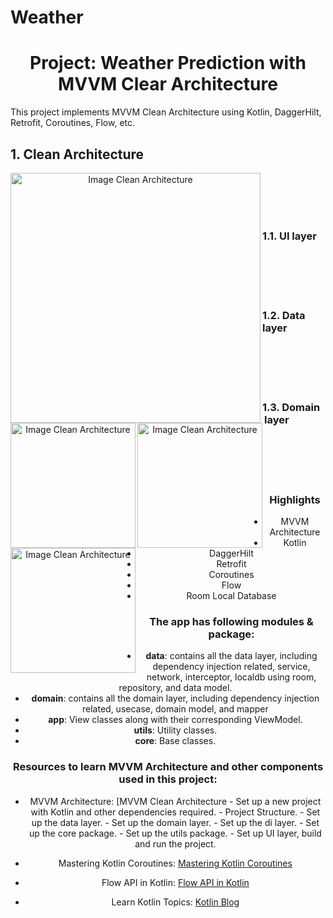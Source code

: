 # Weather

<h1 align="center">Project: Weather Prediction with MVVM Clear Architecture</h1>

This project implements MVVM Clean Architecture using Kotlin, DaggerHilt, Retrofit, Coroutines, Flow, etc.

<div align="center"/>
<h2 align="left">1. Clean Architecture</h2>
<img align="left"  width="400" height="400" src="https://developer.android.com/static/topic/libraries/architecture/images/mad-arch-overview.png" alt="Image Clean Architecture"/>

<br>
<br>
<br>
<br>

<h3 align="left">1.1. UI layer</h3>
<div align="center"/>
<img align="left"  width="200" height="200" src="https://developer.android.com/static/topic/libraries/architecture/images/mad-arch-overview-ui.png" alt="Image Clean Architecture"/>

<br>
<br>
<br>
<br>

<h3 align="left">1.2. Data layer</h3>
<div align="center"/>
<img align="left"  width="200" height="200" src="https://developer.android.com/static/topic/libraries/architecture/images/mad-arch-overview-data.png" alt="Image Clean Architecture"/>

<br>
<br>
<br>
<br>

<h3 align="left">1.3. Domain layer</h3>
<div align="center"/>
<img align="left"  width="200" height="200" src="https://developer.android.com/static/topic/libraries/architecture/images/mad-arch-overview-domain.png" alt="Image Clean Architecture"/>

<br>
<br>
<br>
<br>

### Highlights
- MVVM Architecture
- Kotlin
- DaggerHilt
- Retrofit
- Coroutines
- Flow
- Room Local Database

### The app has following modules & package:

- **data**: contains all the data layer, including dependency injection related, service, network, interceptor, localdb using room, repository, and data model.
- **domain**: contains all the domain layer, including dependency injection related, usecase, domain model, and mapper
- **app**: View classes along with their corresponding ViewModel.
- **utils**: Utility classes.
- **core**: Base classes.

### Resources to learn MVVM Architecture and other components used in this project:

- MVVM
  Architecture: [MVVM Clean Architecture
        - Set up a new project with Kotlin and other dependencies required.
        - Project Structure.
        - Set up the data layer.
        - Set up the domain layer.
        - Set up the di layer.
        - Set up the core package.
        - Set up the utils package.
        - Set up UI layer, build and run the project.
  
- Mastering Kotlin
  Coroutines: [Mastering Kotlin Coroutines](https://amitshekhar.me/blog/kotlin-coroutines)
- Flow API in Kotlin: [Flow API in Kotlin](https://amitshekhar.me/blog/flow-api-in-kotlin)
- Learn Kotlin Topics: [Kotlin Blog](https://amitshekhar.me/tags/kotlin)
